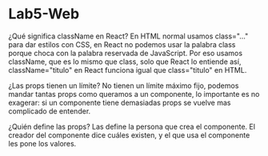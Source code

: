 # Lab5-Web
¿Qué significa className en React?
En HTML normal usamos class="..." para dar estilos con CSS, en React no podemos usar la palabra class 
porque choca con la palabra reservada de JavaScript. Por eso usamos className, que es lo mismo que class, 
solo que React lo entiende así, className="titulo" en React funciona igual que class="titulo" en HTML.

¿Las props tienen un límite?
No tienen un límite máximo fijo, podemos mandar tantas props como queramos a un componente, lo importante 
es no exagerar: si un componente tiene demasiadas props se vuelve mas complicado de entender.

¿Quién define las props?
Las define la persona que crea el componente. El creador del componente dice cuáles existen, y el que usa el componente les pone los valores.


